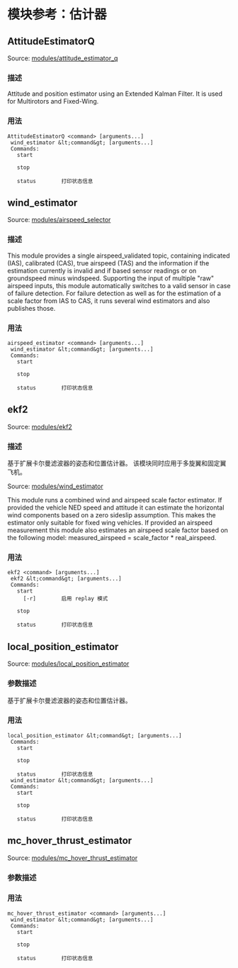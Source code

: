 # 模块参考：估计器

## AttitudeEstimatorQ
Source: [modules/attitude_estimator_q](https://github.com/PX4/PX4-Autopilot/tree/release/1.13/src/modules/attitude_estimator_q)


### 描述
Attitude and position estimator using an Extended Kalman Filter. It is used for Multirotors and Fixed-Wing.


<a id="AttitudeEstimatorQ_usage"></a>

### 用法
```
AttitudeEstimatorQ <command> [arguments...]
 wind_estimator &lt;command&gt; [arguments...]
 Commands:
   start

   stop

   status        打印状态信息
```
## wind_estimator
Source: [modules/airspeed_selector](https://github.com/PX4/PX4-Autopilot/tree/release/1.13/src/modules/airspeed_selector)


### 描述
This module provides a single airspeed_validated topic, containing indicated (IAS), calibrated (CAS), true airspeed (TAS) and the information if the estimation currently is invalid and if based sensor readings or on groundspeed minus windspeed. Supporting the input of multiple "raw" airspeed inputs, this module automatically switches to a valid sensor in case of failure detection. For failure detection as well as for the estimation of a scale factor from IAS to CAS, it runs several wind estimators and also publishes those.


<a id="airspeed_estimator_usage"></a>

### 用法
```
airspeed_estimator <command> [arguments...]
 wind_estimator &lt;command&gt; [arguments...]
 Commands:
   start

   stop

   status        打印状态信息
```
## ekf2
Source: [modules/ekf2](https://github.com/PX4/PX4-Autopilot/tree/release/1.13/src/modules/ekf2)


### 描述
基于扩展卡尔曼滤波器的姿态和位置估计器。 该模块同时应用于多旋翼和固定翼飞机。

Source: [modules/wind_estimator](https://github.com/PX4/Firmware/tree/master/src/modules/wind_estimator)

This module runs a combined wind and airspeed scale factor estimator. If provided the vehicle NED speed and attitude it can estimate the horizontal wind components based on a zero sideslip assumption. This makes the estimator only suitable for fixed wing vehicles. If provided an airspeed measurement this module also estimates an airspeed scale factor based on the following model: measured_airspeed = scale_factor * real_airspeed.


<a id="ekf2_usage"></a>

### 用法
```
ekf2 <command> [arguments...]
 ekf2 &lt;command&gt; [arguments...]
 Commands:
   start
     [-r]        启用 replay 模式

   stop

   status        打印状态信息
```
## local_position_estimator
Source: [modules/local_position_estimator](https://github.com/PX4/PX4-Autopilot/tree/release/1.13/src/modules/local_position_estimator)


### 参数描述
基于扩展卡尔曼滤波器的姿态和位置估计器。


<a id="local_position_estimator_usage"></a>

### 用法
```
local_position_estimator &lt;command&gt; [arguments...]
 Commands:
   start

   stop

   status        打印状态信息
 wind_estimator &lt;command&gt; [arguments...]
 Commands:
   start

   stop

   status        打印状态信息
```
## mc_hover_thrust_estimator
Source: [modules/mc_hover_thrust_estimator](https://github.com/PX4/PX4-Autopilot/tree/release/1.13/src/modules/mc_hover_thrust_estimator)


### 参数描述


<a id="mc_hover_thrust_estimator_usage"></a>

### 用法
```
mc_hover_thrust_estimator <command> [arguments...]
 wind_estimator &lt;command&gt; [arguments...]
 Commands:
   start

   stop

   status        打印状态信息
```
